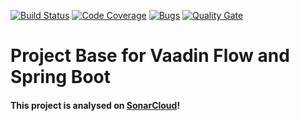 [![Build Status](https://travis-ci.com/PatrykWitkowski/order-manager.svg?branch=master)](https://travis-ci.com/PatrykWitkowski/order-manager)
[![Code Coverage](https://sonarcloud.io/api/project_badges/measure?project=PatrykWitkowski_order-manager&metric=coverage)](https://sonarcloud.io/dashboard/index/PatrykWitkowski_order-manager)
[![Bugs](https://sonarcloud.io/api/project_badges/measure?project=PatrykWitkowski_order-manager&metric=bugs)](https://sonarcloud.io/dashboard/index/PatrykWitkowski_order-manager)
[![Quality Gate](https://sonarcloud.io/api/project_badges/measure?project=PatrykWitkowski_order-manager&metric=alert_status)](https://sonarcloud.io/dashboard/index/PatrykWitkowski_order-manager)

# Project Base for Vaadin Flow and Spring Boot

#### This project is analysed on [SonarCloud](https://sonarcloud.io)!
